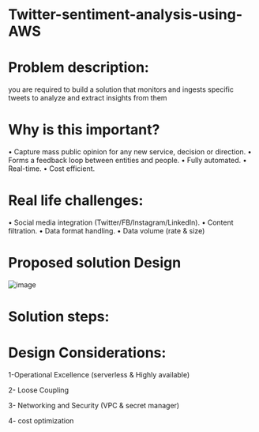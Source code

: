 # Twitter-sentiment-analysis-using-AWS

# Problem description:

you are required to build a solution that monitors and ingests specific tweets to analyze and extract insights from them

# Why is this important?

• Capture mass public opinion for any new service, decision or
direction.
• Forms a feedback loop between entities and people.
• Fully automated.
• Real-time.
• Cost efficient.

# Real life challenges:
• Social media integration
(Twitter/FB/Instagram/LinkedIn).
• Content filtration.
• Data format handling.
• Data volume (rate & size)

# Proposed solution Design

![image](https://user-images.githubusercontent.com/22025520/161405691-0d0e0b13-5130-458b-b382-ad4dcd4b408d.png)

# Solution steps:

# Design Considerations:

1-Operational Excellence (serverless & Highly available)

2- Loose Coupling

3- Networking and Security (VPC & secret manager)

4- cost optimization



